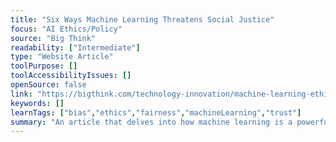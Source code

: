 ```yaml
---
title: "Six Ways Machine Learning Threatens Social Justice"
focus: "AI Ethics/Policy"
source: "Big Think"
readability: ["Intermediate"]
type: "Website Article"
toolPurpose: []
toolAccessibilityIssues: []
openSource: false
link: "https://bigthink.com/technology-innovation/machine-learning-ethics"
keywords: []
learnTags: ["bias","ethics","fairness","machineLearning","trust"]
summary: "An article that delves into how machine learning is a powerful and imperfect tool that should not go unmonitored. "
---
```


